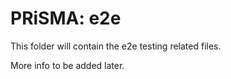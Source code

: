 # PRiSMA: e2e

This folder will contain the e2e testing related files.

More info to be added later.
